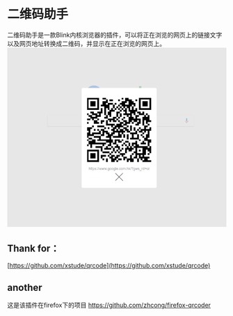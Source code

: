 # 二维码助手
二维码助手是一款Blink内核浏览器的插件，可以将正在浏览的网页上的链接文字以及网页地址转换成二维码，并显示在正在浏览的网页上。</br>
![image](https://raw.githubusercontent.com/zhcong/chrome-qrcoder/master/screen.png)
## Thank for：</br>
[https://github.com/xstude/qrcode](https://github.com/xstude/qrcode)
## another
这是该插件在firefox下的项目
https://github.com/zhcong/firefox-qrcoder